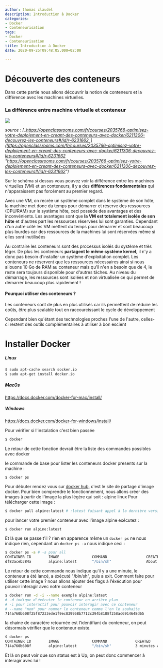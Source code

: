 ```yaml
---
author: thomas claudel
description: Introduction à Docker
categories:
- Docker
- Conteneurisation
tags:
- Docker
- Conteneurisation
title: Introduction à Docker
date: 2020-09-25T09:48:05.000+02:00

---
```

# Découverte des conteneurs

Dans cette partie nous allons découvrir la notion de conteneurs et la différence avec les machines virtuelles.

### La différence entre machine virtuelle et conteneur

![](/15577645779374_vm-vs-conteneur.png)

*source : [_https://openclassrooms.com/fr/courses/2035766-optimisez-votre-deploiement-en-creant-des-conteneurs-avec-docker/6211306-decouvrez-les-conteneurs#/id/r-6231662_](https://openclassrooms.com/fr/courses/2035766-optimisez-votre-deploiement-en-creant-des-conteneurs-avec-docker/6211306-decouvrez-les-conteneurs#/id/r-6231662 "https://openclassrooms.com/fr/courses/2035766-optimisez-votre-deploiement-en-creant-des-conteneurs-avec-docker/6211306-decouvrez-les-conteneurs#/id/r-6231662")*

Sur le schéma si dessus vous pouvez voir la différence entre les machines virtuelles (VM) et un conteneurs, il y a des 
**différences fondamentales** qui n'apparaissent pas forcément au premier regard.

Avec une VM, on recrée un système complet dans le système de son hôte, la machine met donc du temps pour démarrer et 
réserve des ressources (CPU/RAM) sur le système hôte, ceci possède des avantages et des inconvénients. Les avantages sont que **la VM est totalement isolée de son hôte** et d'autres part les ressources réservées lui sont garanties. Cependant d'un autre côté les VM mettent du temps pour démarrer et sont beaucoup plus lourdes car des ressources de la machines lui sont réservées même si elles sont inutilisées

Au contraire les conteneurs sont des processus isolés du système et très léger. De plus les conteneurs **partagent le même système kernel**, il n'y a donc pas besoin d'installer un système d'exploitation complet. Les conteneurs ne réservent que les ressources nécessaires ainsi si nous allouons 10 Go de RAM au conteneur mais qu'il n'en a besoin que de 4, le reste sera toujours disponible pour d'autres tâches. Au niveau du démarrage, les ressources sont isolées et non virtualisée ce qui permet de démarrer beaucoup plus rapidement !

#### Pourquoi utiliser des conteneurs ?

Les conteneurs sont de plus en plus utilisés car ils permettent de réduire les coûts, être plus scalable tout en raccourcissant le cycle de développement

Cependant bien qu'étant des technologies proches l'une de l'autre, celles-ci restent des outils complémentaires à utiliser à bon escient

# Installer Docker

##### Linux

```bash
$ sudo apt-cache search socker.io
$ sudo apt-get install docker.io
```

##### MacOs

https://docs.docker.com/docker-for-mac/install/

##### Windows

https://docs.docker.com/docker-for-windows/install/

Pour vérifier si l'instalation c'est bien passée
```bash
$ docker
```
Le retour de cette fonction devrait être la liste des commandes possibles avec docker

le commande de base pour lister les conteneurs docker presents sur la machine :
```
$ docker ps
```

Pour débuter rendez vous sur [docker hub](https://hub.docker.com/), c'est le site de partage d'image docker.
Pour bien comprendre le fonctionnement, nous allons créer des images à partir de l'image la plus légère qui soit : alpine linux
Pour télécharger cette image :
```bash
$ docker pull alpine:latest # :latest faisant appel à la dernière version
```
pour lancer votre premier conteneur avec l'image alpine exécutez :
```bash
$ docker run alpine:latest
```
Et là que se passe t'il ?
rien en apparence même un `docker ps` ne nous indique rien, cependant un `docker ps -a` nous indique ceci :
```bash
$ docker ps -a # -a pour all
CONTAINER ID        IMAGE               COMMAND                  CREATED              STATUS
df83aceb384a        alpine:latest       "/bin/sh"                About a minute ago   Exited (0) About a minute ago
```
Le retour de cette commande nous indique qu'il y a une minute, le conteneur a été lancé, a éxécuté "/bin/sh", puis a exit.
Comment faire pour utiliser cette image ?
nous allons ajouter des flags à l'éxécution pour pouvoir interagir avec notre conteneur
```bash
$ docker run -d -i --name exemple alpine:latest
# -d indique d'éxécuter le conteneur en arrière plan
# -i pour interactif pour pouvoir interagir avec ce conteneur
# --name "nom" pour nommer le conteneur comme l'on le souhaite
714a760b608f25f87233ede1f9ec839958b7712c394b8188f258ac6914648d65
```
la chaine de caractère retournée est l'identifiant du conteneur, on peut désormais vérifier que le conteneur existe.
```bash
$ docker ps
CONTAINER ID        IMAGE               COMMAND             CREATED             STATUS              PORTS               NAMES
714a760b608f        alpine:latest       "/bin/sh"           3 minutes ago       Up 3 minutes                            exemple

```
Et là on peut voir que son status est à Up, on peut donc commencer à interagir avec lui !


